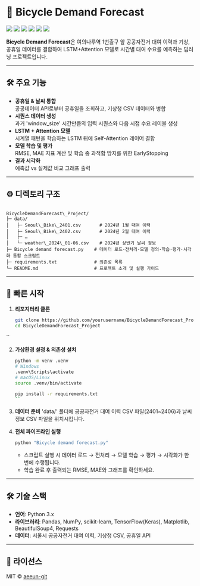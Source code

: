# 🚴 Bicycle Demand Forecast

<img src="https://img.shields.io/badge/Python-3670A0?style=for-the-badge&logo=python&logoColor=white"/> <img src="https://img.shields.io/badge/TensorFlow-FF6F00?style=for-the-badge&logo=tensorflow&logoColor=white"/> <img src="https://img.shields.io/badge/Keras-D00000?style=for-the-badge&logo=keras&logoColor=white"/> <img src="https://img.shields.io/badge/Pandas-150458?style=for-the-badge&logo=pandas&logoColor=white"/> <img src="https://img.shields.io/badge/scikit--learn-F7931E?style=for-the-badge&logo=scikit-learn&logoColor=white"/> <img src="https://img.shields.io/badge/Matplotlib-11557C?style=for-the-badge&logo=matplotlib&logoColor=white"/>

**Bicycle Demand Forecast**은 여의나루역 1번출구 앞 공공자전거 대여 이력과 기상, 공휴일 데이터를 결합하여 LSTM+Attention 모델로 시간별 대여 수요를 예측하는 딥러닝 프로젝트입니다.  

---

## 🛠 주요 기능

* **공휴일 & 날씨 통합**  
  공공데이터 API로부터 공휴일을 조회하고, 기상청 CSV 데이터와 병합  
* **시퀀스 데이터 생성**  
  과거 'window_size' 시간만큼의 입력 시퀀스와 다음 시점 수요 레이블 생성  
* **LSTM + Attention 모델**  
  시계열 패턴을 학습하는 LSTM 뒤에 Self-Attention 레이어 결합  
* **모델 학습 및 평가**  
  RMSE, MAE 지표 계산 및 학습 중 과적합 방지를 위한 EarlyStopping  
* **결과 시각화**  
  예측값 vs 실제값 비교 그래프 출력

---

## ⚙️ 디렉토리 구조

```

BicycleDemandForecast\_Project/
├─ data/
│   ├─ Seoul\_Bike\_2401.csv       # 2024년 1월 대여 이력
│   ├─ Seoul\_Bike\_2402.csv       # 2024년 2월 대여 이력
│   ├─ …
│   └─ weather\_2024\_01-06.csv    # 2024년 상반기 날씨 정보
├─ Bicycle demand forecast.py    # 데이터 로드·전처리·모델 정의·학습·평가·시각화 통합 스크립트
├─ requirements.txt              # 의존성 목록
└─ README.md                     # 프로젝트 소개 및 실행 가이드

```

---

## 🚀 빠른 시작

1. **리포지터리 클론**

   ```bash
   git clone https://github.com/yourusername/BicycleDemandForecast_Project.git
   cd BicycleDemandForecast_Project
  ``

2. **가상환경 설정 & 의존성 설치**

   ```bash
   python -m venv .venv
   # Windows
   .venv\Scripts\activate
   # macOS/Linux
   source .venv/bin/activate

   pip install -r requirements.txt
   ``

3. **데이터 준비**
   'data/' 폴더에 공공자전거 대여 이력 CSV 파일(2401\~2406)과 날씨 정보 CSV 파일을 위치시킵니다.

4. **전체 파이프라인 실행**

   ```bash
   python "Bicycle demand forecast.py"
   ```

   * 스크립트 실행 시 데이터 로드 → 전처리 → 모델 학습 → 평가 → 시각화가 한 번에 수행됩니다.
   * 학습 완료 후 출력되는 RMSE, MAE와 그래프를 확인하세요.

---

## 🛠 기술 스택

* **언어**: Python 3.x
* **라이브러리**: Pandas, NumPy, scikit-learn, TensorFlow(Keras), Matplotlib, BeautifulSoup4, Requests
* **데이터**: 서울시 공공자전거 대여 이력, 기상청 CSV, 공휴일 API

---

## 📝 라이선스

MIT © [aeeun-git](https://github.com/aeeun-git)

```
